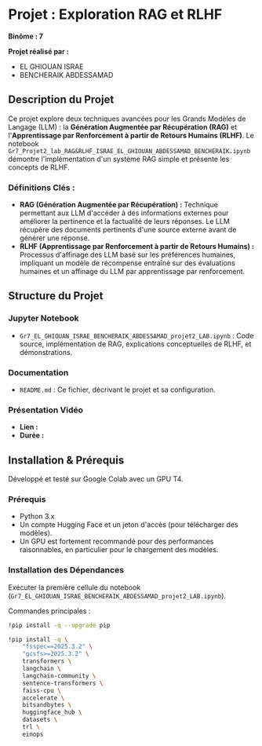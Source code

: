 # Projet : Exploration RAG et RLHF

**Binôme : 7**

**Projet réalisé par :**
* EL GHIOUAN ISRAE
* BENCHERAIK ABDESSAMAD

## Description du Projet
Ce projet explore deux techniques avancées pour les Grands Modèles de Langage (LLM) : la **Génération Augmentée par Récupération (RAG)** et l'**Apprentissage par Renforcement à partir de Retours Humains (RLHF)**. Le notebook `Gr7_Projet2_lab_RAG&RLHF_ISRAE_EL_GHIOUAN_ABDESSAMAD_BENCHERAIK.ipynb` démontre l'implémentation d'un système RAG simple et présente les concepts de RLHF.

### Définitions Clés :
*   **RAG (Génération Augmentée par Récupération) :** Technique permettant aux LLM d'accéder à des informations externes pour améliorer la pertinence et la factualité de leurs réponses. Le LLM récupère des documents pertinents d'une source externe avant de générer une réponse.
*   **RLHF (Apprentissage par Renforcement à partir de Retours Humains) :** Processus d'affinage des LLM basé sur les préférences humaines, impliquant un modèle de récompense entraîné sur des évaluations humaines et un affinage du LLM par apprentissage par renforcement.

## Structure du Projet

### Jupyter Notebook
*   `Gr7_EL_GHIOUAN_ISRAE_BENCHERAIK_ABDESSAMAD_projet2_LAB.ipynb` : Code source, implémentation de RAG, explications conceptuelles de RLHF, et démonstrations.

### Documentation
*   `README.md` : Ce fichier, décrivant le projet et sa configuration.

### Présentation Vidéo
*   **Lien :** 
*   **Durée :**

## Installation & Prérequis
Développé et testé sur Google Colab avec un GPU T4.

### Prérequis
*   Python 3.x
*   Un compte Hugging Face et un jeton d'accès (pour télécharger des modèles).
*   Un GPU est fortement recommandé pour des performances raisonnables, en particulier pour le chargement des modèles.

### Installation des Dépendances
Exécuter la première cellule du notebook (`Gr7_EL_GHIOUAN_ISRAE_BENCHERAIK_ABDESSAMAD_projet2_LAB.ipynb`). 


Commandes principales :
```bash
!pip install -q --upgrade pip

!pip install -q \
    "fsspec==2025.3.2" \
    "gcsfs>=2025.3.2" \
    transformers \
    langchain \
    langchain-community \
    sentence-transformers \
    faiss-cpu \
    accelerate \
    bitsandbytes \
    huggingface_hub \
    datasets \
    trl \
    einops
